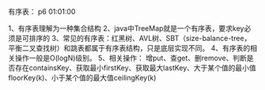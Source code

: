 有序表： p6 01:01:00

1、有序表理解为一种集合结构
2、java中TreeMap就是一个有序表，要求key必须是可排序的
3、常见的有序表：红黑树、AVL树、SBT（size-balance-tree，平衡二叉查找树）和跳表都属于有序表结构，只是底层实现不同。
4、有序表的相关操作一般是O(logN)级别。
5、相关操作：
增put、查get、删remove、判断是否存在containsKey、获取最小firstKey、获取最大lastKey、大于某个值的最小值floorKey(k)、小于某个值的最大值ceilingKey(k)